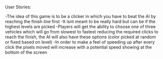 User Stories:

-The idea of this game is to be a clicker in which you have to beat the AI by reaching the finish line first
-It isnt meant to be really hard but can be if the highest levels are picked
-Players will get the ability to choose one of three vehicles which will go from slowest to fastest reducing the required clicks to reach the finish, the AI will also have these options (color picked at random or fixed based on level)
-In order to make a feel of speeding up after every click the pixels moved will increase with a potential speed showing at the bottom of the screen
